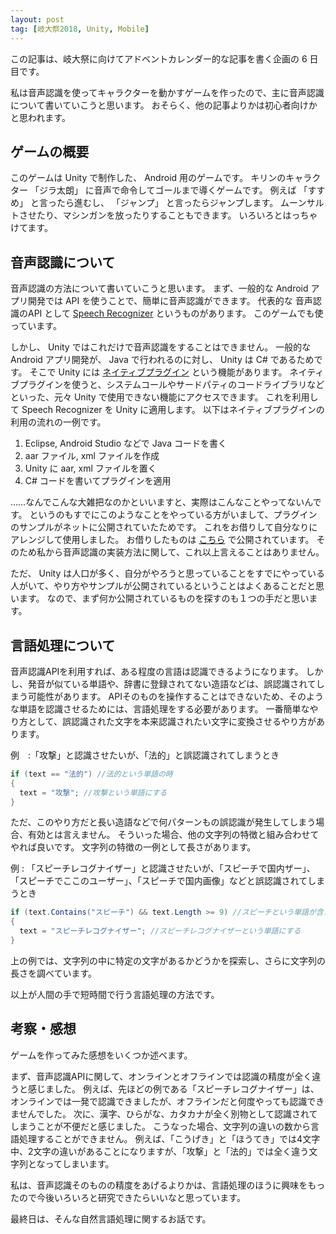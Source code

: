 ```yaml
---
layout: post
tag: [岐大祭2018, Unity, Mobile]
---
```


この記事は、岐大祭に向けてアドベントカレンダー的な記事を書く企画の 6 日目です。

私は音声認識を使ってキャラクターを動かすゲームを作ったので、主に音声認識について書いていこうと思います。
おそらく、他の記事よりかは初心者向けかと思われます。

## ゲームの概要

このゲームは Unity で制作した、 Android 用のゲームです。
キリンのキャラクター 「ジラ太朗」 に音声で命令してゴールまで導くゲームです。
例えば 「すすめ」 と言ったら進むし、 「ジャンプ」 と言ったらジャンプします。
ムーンサルトさせたり、マシンガンを放ったりすることもできます。
いろいろとはっちゃけてます。

## 音声認識について

音声認識の方法について書いていこうと思います。
まず、一般的な Android アプリ開発では API を使うことで、簡単に音声認識ができます。
代表的な 音声認識のAPI として [Speech Recognizer](https://developer.android.com/reference/android/speech/SpeechRecognizer) というものがあります。
このゲームでも使っています。

しかし、 Unity ではこれだけで音声認識をすることはできません。
一般的な Android アプリ開発が、 Java で行われるのに対し、 Unity は C# であるためです。
そこで Unity には [ネイティブプラグイン](https://docs.unity3d.com/ja/current/Manual/Plugins.html) という機能があります。
ネイティブプラグインを使うと、システムコールやサードパティのコードライブラリなどといった、元々 Unity で使用できない機能にアクセスできます。
これを利用して Speech Recognizer を Unity に適用します。
以下はネイティブプラグインの利用の流れの一例です。

1. Eclipse, Android Studio などで Java コードを書く
2. aar ファイル, xml ファイルを作成
3. Unity に aar, xml ファイルを置く
4. C# コードを書いてプラグインを適用

……なんでこんな大雑把なのかといいますと、実際はこんなことやってないんです。
というのもすでにこのようなことをやっている方がいまして、プラグインのサンプルがネットに公開されていたためです。
これをお借りして自分なりにアレンジして使用しました。
お借りしたものは [こちら](http://fantom1x.blog130.fc2.com/blog-entry-273.html) で公開されています。
そのため私から音声認識の実装方法に関して、これ以上言えることはありません。

ただ、 Unity は人口が多く、自分がやろうと思っていることをすでにやっている人がいて、やり方やサンプルが公開されているということはよくあることだと思います。
なので、まず何か公開されているものを探すのも１つの手だと思います。

## 言語処理について

音声認識APIを利用すれば、ある程度の言語は認識できるようになります。
しかし、発音が似ている単語や、辞書に登録されてない造語などは、誤認識されてしまう可能性があります。
APIそのものを操作することはできないため、そのような単語を認識させるためには、言語処理をする必要があります。
一番簡単なやり方として、誤認識された文字を本来認識されたい文字に変換させるやり方があります。

例　:「攻撃」と認識させたいが、「法的」と誤認識されてしまうとき

```C# : attack.cs
if (text == "法的") //法的という単語の時
{
  text = "攻撃"; //攻撃という単語にする
}
```

ただ、このやり方だと長い造語などで何パターンもの誤認識が発生してしまう場合、有効とは言えません。
そういった場合、他の文字列の特徴と組み合わせてやれば良いです。
文字列の特徴の一例として長さがあります。

例 : 「スピーチレコグナイザー」と認識させたいが、「スピーチで国内ザー」、「スピーチでここのユーザー」、「スピーチで国内画像」などと誤認識されてしまうとき

```C# : Recognizer.cs
if (text.Contains("スピーチ") && text.Length >= 9) //スピーチという単語が含まれていて、かつ9文字以上のとき
{
  text = "スピーチレコグナイザー"; //スピーチレコグナイザーという単語にする
}
```
上の例では、文字列の中に特定の文字があるかどうかを探索し、さらに文字列の長さを調べています。

以上が人間の手で短時間で行う言語処理の方法です。

## 考察・感想

ゲームを作ってみた感想をいくつか述べます。

まず、音声認識APIに関して、オンラインとオフラインでは認識の精度が全く違うと感じました。
例えば、先ほどの例である「スピーチレコグナイザー」は、オンラインでは一発で認識できましたが、オフラインだと何度やっても認識できませんでした。
次に、漢字、ひらがな、カタカナが全く別物として認識されてしまうことが不便だと感じました。
こうなった場合、文字列の違いの数から言語処理することができません。
例えば、「こうげき」と「ほうてき」では4文字中、2文字の違いがあることになりますが、「攻撃」と「法的」では全く違う文字列となってしまいます。

私は、音声認識そのものの精度をあげるよりかは、言語処理のほうに興味をもったので今後いろいろと研究できたらいいなと思っています。

最終日は、そんな自然言語処理に関するお話です。


